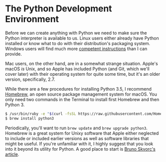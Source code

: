 The Python Development Environment
==================================

Before we can create anything with Python we need to make sure the Python interpreter is available to us. Linux users either already have Python installed or know what to do with their distribution's packaging system. Windows users will find much more [competent instructions](http://www.diveintopython3.net/installing-python.html#windows) than I can provide.

Mac users, on the other hand, are in a somewhat strange situation. Apple's macOS *is* Unix, and so Apple has included Python (and Git, which we'll cover later) with their operating system for quite some time, but it's an older version, specifically, 2.7.

While there are a few procedures for installing Python 3.5, I recommend [Homebrew](http://brew.sh/), an open source package management system for macOS. You only need two commands in the Terminal to install first Homebrew and then Python 3.

```bash
$ /usr/bin/ruby -e "$(curl -fsSL https://raw.githubusercontent.com/Homebrew/install/master/install)"
$ brew install python3
```

Periodically, you'll want to run `brew update` and `brew upgrade python3`. Homebrew is a great system for Unixy software that Apple either neglected to include or included earlier versions as well as software libraries that might be useful. If you're unfamiliar with it, I highly suggest that you look into it beyond its utility for Python. A good place to start is [Bruno Skvorc's](http://tutsplus.com/authors/bruno-skvorc) [article](http://computers.tutsplus.com/tutorials/homebrew-demystified-os-xs-ultimate-package-manager--mac-44884).
